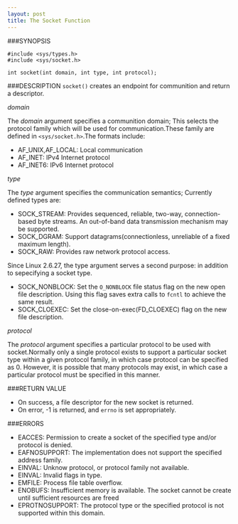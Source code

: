 ```yaml
---
layout: post
title: The Socket Function 
---
```


###SYNOPSIS

```
#include <sys/types.h>
#include <sys/socket.h>

int socket(int domain, int type, int protocol);
```


###DESCRIPTION
`socket()` creates an endpoint for communition  and return a descriptor.

_domain_

The _domain_ argument specifies a communition domain; This selects the protocol family which will be used for communication.These family are defined in `<sys/socket.h>`.The formats include:

* AF_UNIX,AF_LOCAL: Local communication
* AF_INET: IPv4 Internet protocol
* AF_INET6: IPv6 Internet protocol

_type_

The _type_ argument specifies the communication semantics; Currently defined types are:

* SOCK_STREAM: Provides sequenced, reliable, two-way, connection-based byte streams. An out-of-band data transmission mechanism may be supported.
* SOCK_DGRAM: Support datagrams(connectionless, unreliable of a fixed maximum length).
* SOCK_RAW: Provides raw network protocol access.

Since Linux 2.6.27, the type argument serves a second purpose: in addition to sepecifying a socket type.

* SOCK_NONBLOCK: Set the `O_NONBLOCK` file status flag on the new open file description. Using this flag saves extra calls to `fcntl` to achieve the same result.
* SOCK_CLOEXEC: Set the close-on-exec(FD_CLOEXEC) flag on the new file description.

_protocol_

The _protocol_ argument specifies a particular protocol to be used with socket.Normally only a single protocol exists to support a particular socket type within a given protocol family, in which case protocol can be specified as 0. However, it is possible that many protocols may exist, in which case a particular protocol must be specified in this manner.

###RETURN VALUE

* On success, a file descriptor for the new socket is returned.
* On error, -1 is returned, and `errno` is set appropriately.

###ERRORS

* EACCES: Permission to create a socket of the specified type and/or protocol is denied.
* EAFNOSUPPORT: The implementation does not support the specified address family.
* EINVAL: Unknow protocol, or protocol family not available.
* EINVAL: Invalid flags in type.
* EMFILE: Process file table overflow.
* ENOBUFS: Insufficient memory is available. The socket cannot be create until sufficient resources are freed
* EPROTNOSUPPORT: The protocol type or the specified protocol is not supported within this domain.
